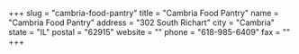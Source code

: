 +++
slug = "cambria-food-pantry"
title = "Cambria Food Pantry"
name = "Cambria Food Pantry"
address = "302 South Richart"
city = "Cambria"
state = "IL"
postal = "62915"
website = ""
phone = "618-985-6409"
fax = ""
+++
